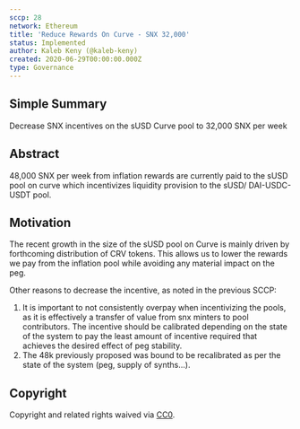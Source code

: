 ```yaml
---
sccp: 28
network: Ethereum
title: 'Reduce Rewards On Curve - SNX 32,000'
status: Implemented
author: Kaleb Keny (@kaleb-keny)
created: 2020-06-29T00:00:00.000Z
type: Governance
---
```


## Simple Summary

<!--"If you can't explain it simply, you don't understand it well enough." Provide a simplified and layman-accessible explanation of the SCCP.-->

Decrease SNX incentives on the sUSD Curve pool to 32,000 SNX per week

## Abstract

<!--A short (~200 word) description of the variable change proposed.-->

48,000 SNX per week from inflation rewards are currently paid to the sUSD pool on curve which incentivizes liquidity provision to the sUSD/ DAI-USDC-USDT pool.

## Motivation

<!--The motivation is critical for SCCPs that want to update variables within Synthetix. It should clearly explain why the existing variable is not incentive aligned. SCCP submissions without sufficient motivation may be rejected outright.-->

The recent growth in the size of the sUSD pool on Curve is mainly driven by forthcoming distribution of CRV tokens. This allows us to lower the rewards we pay from the inflation pool while avoiding any material impact on the peg.

Other reasons to decrease the incentive, as noted in the previous SCCP:

1. It is important to not consistently overpay when incentivizing the pools, as it is effectively a transfer of value from snx minters to pool contributors. The incentive should be calibrated depending on the state of the system to pay the least amount of incentive required that achieves the desired effect of peg stability.
2. The 48k previously proposed was bound to be recalibrated as per the state of the system (peg, supply of synths...).

## Copyright

Copyright and related rights waived via [CC0](https://creativecommons.org/publicdomain/zero/1.0/).
